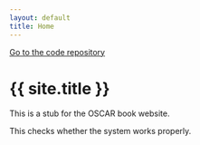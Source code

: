 ```yaml
---
layout: default
title: Home
---
```


<div class="github-ribbon">
  <a target="_blank" href="https://github.com/oscar-system/Oscar.jl/">Go to the code repository</a>
</div>


# {{ site.title }}

This is a stub for the OSCAR book website.

This checks whether the system works properly.
